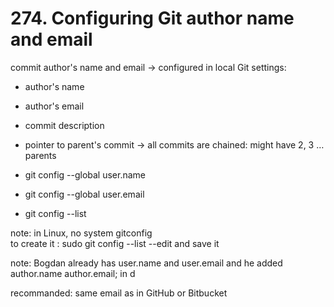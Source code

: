 # 274. Configuring Git author name and email

commit author's name and email → configured in local Git settings:

- author's name
- author's email
- commit description
- pointer to parent's commit → all commits are chained: might have 2, 3 … parents

- git config --global user.name <name>
- git config --global user.email <email>
- git config --list

note: in Linux, no system gitconfig  
to create it : sudo git config --list --edit and save it

note: Bogdan already has user.name and user.email and he added author.name author.email; in d 

recommanded: same email as in GitHub or Bitbucket








<!--stackedit_data:
eyJoaXN0b3J5IjpbLTE5Nzc2ODIwMTEsLTYxMjYwNDAyNSwxNj
E3MzQyMTM2LC0xODA0MjE4NzkxLDE1NTk1ODgwNzEsMTg0MDY0
NDcxLC0xNzQ4MjgwNTAxLC0xOTI0MTQ1NTY0LC00MTk5Mjk2Nj
IsLTE5MjQ2MDYwNzZdfQ==
-->